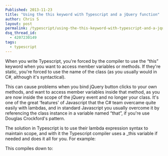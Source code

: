 ```yaml
---
Published: 2013-11-23
title: "Using the this keyword with Typescript and a jQuery function"
author: Chris S
layout: post
permalink: /typescript/using-the-this-keyword-with-typescript-and-a-jquery-function/
dsq_thread_id:
  - 4207230149
tags:
  - typescript
---
```

When you write Typescript, you're forced by the compiler to use the &#8220;this&#8221; keyword when you want to access member variables or methods. If they're static, you're forced to use the name of the class (as you usually would in C#, although it's syntactical).

This can cause problems when you bind jQuery button clicks to your own methods, and want to access member variables inside that method, as you are now inside the scope of the jQuery event and no longer your class. It's one of the great &#8216;features' of Javascript that the C# team overcame quite easily with lambdas, and in standard Javascript you usually overcome it by referencing the class instance in a variable named &#8220;that&#8221;, if you're use Douglas Crockford's pattern.

<!--more-->

  
The solution in Typescript is to use their lambda expression syntax to maintain scope, and with it the Typescript compiler uses a _this variable if needed and does it all for you. For example:

<script src="http://gist.github.com/yetanotherchris/7620324.js"></script>

This compiles down to:

<script src="http://gist.github.com/yetanotherchris/7620337.js"></script>